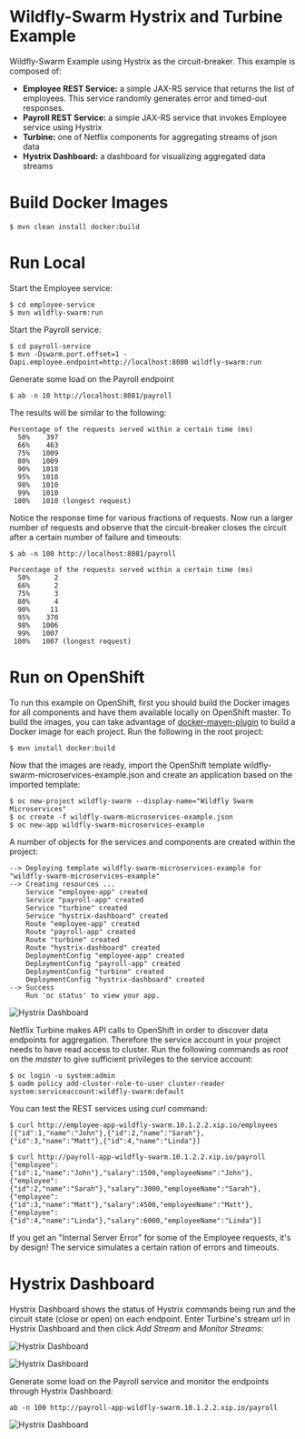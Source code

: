 # Wildfly-Swarm Hystrix and Turbine Example
Wildfly-Swarm Example using Hystrix as the circuit-breaker. This example is composed of:
* __Employee REST Service:__ a simple JAX-RS service that returns the list of employees. This service randomly generates error and timed-out responses.
* __Payroll REST Service:__ a simple JAX-RS service that invokes Employee service using Hystrix
* __Turbine:__ one of Netflix components for aggregating streams of json data
* __Hystrix Dashboard:__ a dashboard for visualizing aggregated data streams 

# Build Docker Images

	$ mvn clean install docker:build
	
# Run Local

Start the Employee service:

	$ cd employee-service
	$ mvn wildfly-swarm:run


Start the Payroll service:

	$ cd payroll-service
	$ mvn -Dswarm.port.offset=1 -Dapi.employee.endpoint=http://localhost:8080 wildfly-swarm:run
	
Generate some load on the Payroll endpoint

	$ ab -n 10 http://localhost:8081/payroll

  The results will be similar to the following:

	Percentage of the requests served within a certain time (ms)
	  50%    397
	  66%    463
	  75%   1009
	  80%   1009
	  90%   1010
	  95%   1010
	  98%   1010
	  99%   1010
	 100%   1010 (longest request)

Notice the response time for various fractions of requests. Now run a larger number of requests and observe that the circuit-breaker closes the circuit after a certain number of failure and timeouts:

	$ ab -n 100 http://localhost:8081/payroll

	Percentage of the requests served within a certain time (ms)
	  50%      2
	  66%      2
	  75%      3
	  80%      4
	  90%     11
	  95%    370
	  98%   1006
	  99%   1007
	 100%   1007 (longest request)
	 
# Run on OpenShift

To run this example on OpenShift, first you should build the Docker images for all components and have them available locally on OpenShift master. To build the images, you can take advantage of [docker-maven-plugin](https://github.com/fabric8io/docker-maven-plugin) to build a Docker image for each project. Run the following in the root project:

	$ mvn install docker:build  

Now that the images are ready, import the OpenShift template wildfly-swarm-microservices-example.json and create an application based on the imported template:
	
	$ oc new-project wildfly-swarm --display-name="Wildfly Swarm Microservices"
	$ oc create -f wildfly-swarm-microservices-example.json
	$ oc new-app wildfly-swarm-microservices-example
	
A number of objects for the services and components are created within the project:

	--> Deploying template wildfly-swarm-microservices-example for "wildfly-swarm-microservices-example"
	--> Creating resources ...
	    Service "employee-app" created
	    Service "payroll-app" created
	    Service "turbine" created
	    Service "hystrix-dashboard" created
	    Route "employee-app" created
	    Route "payroll-app" created
	    Route "turbine" created
	    Route "hystrix-dashboard" created
	    DeploymentConfig "employee-app" created
	    DeploymentConfig "payroll-app" created
	    DeploymentConfig "turbine" created
	    DeploymentConfig "hystrix-dashboard" created
	--> Success
	    Run 'oc status' to view your app.
	
![Hystrix Dashboard](https://raw.githubusercontent.com/siamaksade/wildfly-swarm-hystrix-example/master/images/containers.png)


Netflix Turbine makes API calls to OpenShift in order to discover data endpoints for aggregation. Therefore the service account in your project needs to have read access to cluster. Run the following commands as _root_ on the _master_ to give sufficient privileges to the service account:
	
	$ oc login -u system:admin
	$ oadm policy add-cluster-role-to-user cluster-reader system:serviceaccount:wildfly-swarm:default
	
You can test the REST services using _curl_ command:

	$ curl http://employee-app-wildfly-swarm.10.1.2.2.xip.io/employees
	[{"id":1,"name":"John"},{"id":2,"name":"Sarah"},{"id":3,"name":"Matt"},{"id":4,"name":"Linda"}]
	
	$ curl http://payroll-app-wildfly-swarm.10.1.2.2.xip.io/payroll
	{"employee":{"id":1,"name":"John"},"salary":1500,"employeeName":"John"},{"employee":{"id":2,"name":"Sarah"},"salary":3000,"employeeName":"Sarah"},{"employee":{"id":3,"name":"Matt"},"salary":4500,"employeeName":"Matt"},{"employee":{"id":4,"name":"Linda"},"salary":6000,"employeeName":"Linda"}]
	
If you get an "Internal Server Error" for some of the Employee requests, it's by design! The service simulates a certain ration of errors and timeouts. 

# Hystrix Dashboard

Hystrix Dashboard shows the status of Hystrix commands being run and the circuit state (close or open) on each endpoint. Enter Turbine's stream url in Hystrix Dashboard and then click _Add Stream_ and _Monitor Streams_:

![Hystrix Dashboard](https://raw.githubusercontent.com/siamaksade/wildfly-swarm-hystrix-example/master/images/hystrix-dashboard.png)

![Hystrix Dashboard](https://raw.githubusercontent.com/siamaksade/wildfly-swarm-hystrix-example/master/images/hystrix-open.png)

Generate some load on the Payroll service and monitor the endpoints through Hystrix Dashboard:
	
	ab -n 100 http://payroll-app-wildfly-swarm.10.1.2.2.xip.io/payroll
	
![Hystrix Dashboard](https://raw.githubusercontent.com/siamaksade/wildfly-swarm-hystrix-example/master/images/hystrix-close.png)
